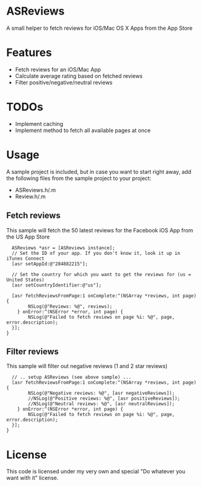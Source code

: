 ASReviews
=========

A small helper to fetch reviews for iOS/Mac OS X Apps from the App Store

Features
=========
- Fetch reviews for an iOS/Mac App
- Calculate average rating based on fetched reviews
- Filter positive/negative/neutral reviews

TODOs
=========
- Implement caching
- Implement method to fetch all available pages at once


Usage
=========
A sample project is included, but in case you want to start right away, add the following files 
from the sample project to your project:

- ASReviews.h/.m
- Review.h/.m


## Fetch reviews
This sample will fetch the 50 latest reviews for the Facebook iOS App from the US App Store
```
  ASReviews *asr = [ASReviews instance];
  // Set the ID of your app. If you don't know it, look it up in iTunes Connect
  [asr setAppId:@"284882215"];
  
  // Set the country for which you want to get the reviews for (us = United States)
  [asr setCountryIdentifier:@"us"];
  
  [asr fetchReviewsFromPage:1 onComplete:^(NSArray *reviews, int page) {
        NSLog(@"Reviews: %@", reviews);
    } onError:^(NSError *error, int page) {
        NSLog(@"Failed to fetch reviews on page %i: %@", page, error.description);
  }];  
}
```

## Filter reviews
This sample will filter out negative reviews (1 and 2 star reviews)
```
  // .. setup ASReviews (see above sample) ...
  [asr fetchReviewsFromPage:1 onComplete:^(NSArray *reviews, int page) {
        NSLog(@"Negative reviews: %@", [asr negativeReviews]);
        //NSLog(@"Positive reviews: %@", [asr positiveReviews]);
        //NSLog(@"Neutral reviews: %@", [asr neutralReviews]);
    } onError:^(NSError *error, int page) {
        NSLog(@"Failed to fetch reviews on page %i: %@", page, error.description);
  }];  
}
```

License
=========
This code is licensed under my very own and special "Do whatever you want with it" license.
